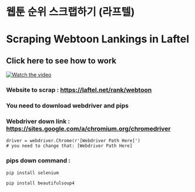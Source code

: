 # 웹툰 순위 스크랩하기 (라프텔)
# Scraping Webtoon Lankings in Laftel

## Click here to see how to work
[![Watch the video](https://i9.ytimg.com/vi_webp/j9IO5wGbBi0/mqdefault.webp?sqp=CICu0voF&rs=AOn4CLC7WOoSX1SotdyEzQ_XZXUD1P6KOQ)](https://youtu.be/mnzSLOHS3ak)


### Website to scrap : https://laftel.net/rank/webtoon
### You need to download webdriver and pips

### Webdriver down link : https://sites.google.com/a/chromium.org/chromedriver
```
driver = webdriver.Chrome(r'[Webdriver Path Here]')
# you need to change that: [Webdriver Path Here]
```

### pips down command :
``
pip install selenium
``

``
pip install beautifulsoup4
``
